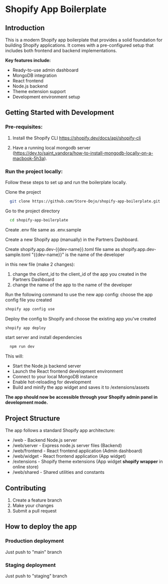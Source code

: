 # Shopify App Boilerplate

## Introduction

This is a modern Shopify app boilerplate that provides a solid foundation for building Shopify applications. It comes with a pre-configured setup that includes both frontend and backend implementations.

**Key features include:**

- Ready-to-use admin dashboard
- MongoDB integration
- React frontend
- Node.js backend
- Theme extension support
- Development environment setup

## Getting Started with Development

### Pre-requisites:

1. Install the Shopify CLI https://shopify.dev/docs/api/shopify-cli

2. Have a running local mongodb server (https://dev.to/saint_vandora/how-to-install-mongodb-locally-on-a-macbook-5h3a).

### Run the project locally:

Follow these steps to set up and run the boilerplate locally.

Clone the project

```bash
  git clone https://github.com/Store-Dojo/shopify-app-boilerplate.git
```

Go to the project directory

```bash
  cd shopify-app-boilerplate
```

Create .env file same as .env.sample

Create a new Shopify app (manually) in the Partners Dashboard.

Create shopify.app.dev-{{dev-name}}.toml file same as shopify.app.dev-sample.toml
"{{dev-name}}" is the name of the developer

in this new file (make 2 changes):

1. change the client_id to the client_id of the app you created in the Partners Dashboard
2. change the name of the app to the name of the developer

Run the following command to use the new app config:
choose the app config file you created

```bash
shopify app config use
```

Deploy the config to Shopify and choose the existing app you've created

```bash
shopify app deploy
```

start server and install dependencies

```bash
  npm run dev
```

This will:

- Start the Node.js backend server
- Launch the React frontend development environment
- Connect to your local MongoDB instance
- Enable hot-reloading for development
- Build and minify the app widget and saves it to /extensions/assets

**The app should now be accessible through your Shopify admin panel in development mode.**

## Project Structure

The app follows a standard Shopify app architecture:

- /web - Backend Node.js server
- /web/server - Express node.js server files (Backend)
- /web/frontend - React frontend application (Admin dashboard)
- /web/widget - React frontend application (App widget)
- /extensions - Shopify theme extensions (App widget **shopify wrapper** in online store)
- /web/shared - Shared utilities and constants

## Contributing

1. Create a feature branch
2. Make your changes
3. Submit a pull request

## How to deploy the app

### Production deployment

Just push to "main" branch

### Staging deployment

Just push to "staging" branch
